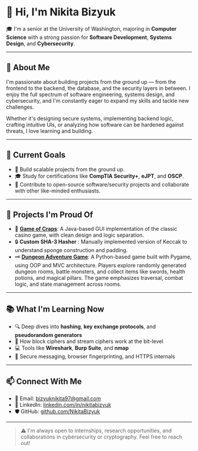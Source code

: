 # 👋 Hi, I'm Nikita Bizyuk

🎓 I'm a senior at the University of Washington, majoring in **Computer Science** with a strong passion for **Software Development**,  **Systems Design**, and **Cybersecurity**.

---

## 🧠 About Me

I'm passionate about building projects from the ground up — from the frontend to the backend, the database, and the security layers in between. I enjoy the full spectrum of software engineering, systems design, and cybersecurity, and I'm constantly eager to expand my skills and tackle new challenges.

Whether it's designing secure systems, implementing backend logic, crafting intuitive UIs, or analyzing how software can be hardened against threats, I love learning and building.

---

## 💼 Current Goals

- 🧰 Build scalable projects from the ground up.
- 🎓 Study for certifications like **CompTIA Security+**, **eJPT**, and **OSCP**.
- 💬 Contribute to open-source software/security projects and collaborate with other like-minded enthusiasts.

---

## 🧪 Projects I'm Proud Of

- 🎲 [**Game of Craps**](https://github.com/NikitaBizyuk/game_of_craps): A Java-based GUI implementation of the classic casino game, with clean design and logic separation.
- 🔒 **Custom SHA-3 Hasher** : Manually implemented version of Keccak to understand sponge construction and padding.
- 🗝️ [**Dungeon Adventure Game**](https://github.com/NikitaBizyuk/dungeon-adventure): A Python-based game built with Pygame, using OOP and MVC architecture. Players explore randomly generated dungeon rooms, battle monsters, and collect items like swords, health potions, and magical pillars. The game emphasizes traversal, combat logic, and state management across rooms.

---

## 📚 What I'm Learning Now

- 🔍 Deep dives into **hashing**, **key exchange protocols**, and **pseudorandom generators**
- 🧱 How block ciphers and stream ciphers work at the bit-level
- 💻 Tools like **Wireshark**, **Burp Suite**, and **nmap**
- 💬 Secure messaging, browser fingerprinting, and HTTPS internals

---

## 📫 Connect With Me

- 📧 Email: bizyuknikita97@gmail.com  
- 🔗 LinkedIn: [linkedin.com/in/nikitabizyuk](https://www.linkedin.com/in/nikitabizyuk)  
- 🛡️ GitHub: [github.com/NikitaBizyuk](https://github.com/NikitaBizyuk)

---

> ⚠️ I'm always open to internships, research opportunities, and collaborations in cybersecurity or cryptography. Feel free to reach out!
